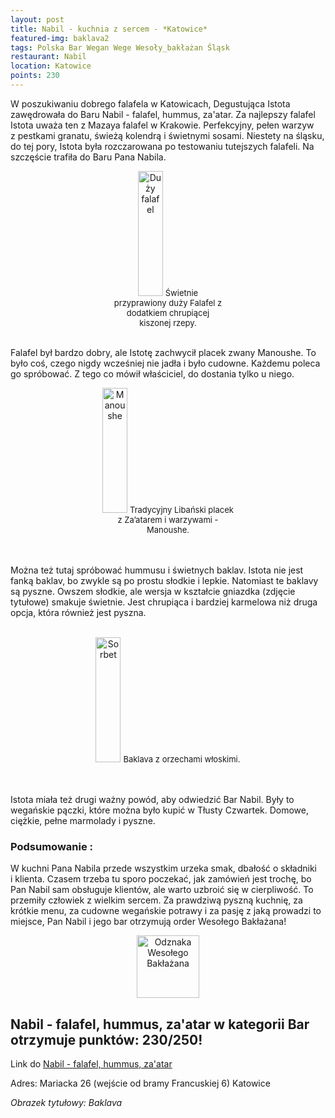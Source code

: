 ```yaml
---
layout: post
title: Nabil - kuchnia z sercem - *Katowice*
featured-img: baklava2
tags: Polska Bar Wegan Wege Wesoły_bakłażan Śląsk
restaurant: Nabil
location: Katowice
points: 230
---
```

W poszukiwaniu dobrego falafela w&nbsp;Katowicach, Degustująca Istota zawędrowała do
 Baru Nabil - falafel, hummus, za'atar.
Za najlepszy falafel Istota uważa ten z&nbsp;Mazaya falafel w&nbsp;Krakowie.
 Perfekcyjny, pełen warzyw z&nbsp;pestkami granatu, świeżą kolendrą i&nbsp;świetnymi sosami.
Niestety na śląsku, do tej pory, Istota była rozczarowana po testowaniu tutejszych falafeli.
Na szczęście trafiła do Baru Pana Nabila.

<center><div style="width:35%">
   <img src="{{site.img_url}}/assets/img/posts/falafel.jpg" alt="Duży falafel" height="200px" width="40px" />
   <font size="2">
        Świetnie przyprawiony duży Falafel z dodatkiem chrupiącej kiszonej rzepy.
   </font>
</div></center>
<br />

Falafel był bardzo dobry, ale Istotę zachwycił placek zwany Manoushe.
 To było coś, czego nigdy wcześniej nie jadła i&nbsp;było cudowne.
 Każdemu poleca go spróbować. Z&nbsp;tego co mówił właściciel, do dostania tylko u&nbsp;niego.
<center><div style="width:45%">
   <img src="{{site.img_url}}/assets/img/posts/manoushe.jpg" alt="Manoushe" height="200px" width="40px" />
   <font size="2">
Tradycyjny Libański placek z&nbsp;Za’atarem i&nbsp;warzywami - Manoushe.
   </font>
</div></center>
<br />&ensp;&ensp;&ensp;

Można też tutaj spróbować hummusu i&nbsp;świetnych baklav.
Istota nie jest fanką baklav, bo zwykle są po prostu słodkie i&nbsp;lepkie.
 Natomiast te baklavy są pyszne. Owszem słodkie, ale wersja w&nbsp;kształcie gniazdka (zdjęcie tytułowe) smakuje świetnie.
 Jest chrupiąca i&nbsp;bardziej karmelowa niż druga opcja, która również jest pyszna.
<br />&ensp;&ensp;&ensp;
<center><div style="width:55%">
   <img src="{{site.img_url}}/assets/img/posts/baklava.jpg" alt="Sorbet" height="200px" width="40px" />
   <font size="2">
    Baklava z&nbsp;orzechami włoskimi.
   </font>
</div></center>
<br />&ensp;&ensp;&ensp;

Istota miała też drugi ważny powód, aby odwiedzić Bar Nabil.
Były to wegańskie pączki, które można było kupić w&nbsp;Tłusty Czwartek.
Domowe, ciężkie, pełne marmolady i&nbsp;pyszne.

### Podsumowanie :
W kuchni Pana Nabila przede wszystkim urzeka smak, dbałość o&nbsp;składniki i&nbsp;klienta. Czasem trzeba tu sporo poczekać,
jak zamówień jest trochę, bo Pan Nabil sam obsługuje klientów, ale warto uzbroić się w&nbsp;cierpliwość.
To przemiły człowiek z&nbsp;wielkim sercem.
Za prawdziwą pyszną kuchnię, za krótkie menu, za cudowne wegańskie potrawy i&nbsp;za pasję z&nbsp;jaką prowadzi
to miejsce, Pan Nabil i&nbsp;jego bar otrzymują order Wesołego Bakłażana!
<center><div style="width:30%">
   <img src="{{site.img_url}}/assets/img/posts/odznaka.gif" alt="Odznaka Wesołego Bakłażana" height="100" width="auto" />
</div></center>

##  Nabil - falafel, hummus, za'atar w kategorii Bar otrzymuje punktów: **230/250!**
Link do [Nabil - falafel, hummus, za'atar]

Adres:
Mariacka 26 (wejście od bramy Francuskiej 6)
Katowice

_Obrazek tytułowy: Baklava_

[Nabil - falafel, hummus, za'atar]:https://www.facebook.com/falafel.nabil/


